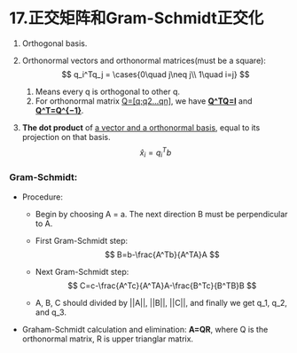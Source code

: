 # 17.正交矩阵和Gram-Schmidt正交化

1. Orthogonal basis.

2. Orthonormal vectors and orthonormal matrices(must be a square):
   $$
   q_i^Tq_j = 
   \cases{0\quad j\neq j\\
   1\quad i=j}
   $$

   1. Means every q is orthogonal to other q.
   2. For orthonormal matrix <u>Q=[q;q2…qn]</u>, we have <u>**Q^TQ=I**</u> and <u>**Q^T=Q^{−1}**</u>.

3. **The dot product** of <u>a vector and a orthonormal basis</u>, equal to its projection on that basis.
   $$
   \hat x_i = q^T_ib
   $$

### Gram-Schmidt:

- Procedure:

  - Begin by choosing A = a. The next direction B must be perpendicular to A.

  - First Gram-Schmidt step:
    $$
    B=b-\frac{A^Tb}{A^TA}A
    $$
    

  - Next Gram-Schmidt step:
    $$
    C=c-\frac{A^Tc}{A^TA}A-\frac{B^Tc}{B^TB}B
    $$

  - A, B, C should divided by ||A||, ||B||, ||C||, and finally we get q_1, q_2, and q_3.

- Graham-Schmidt calculation and elimination: **A=QR**, where Q is the orthonormal matrix, R is upper trianglar matrix.

